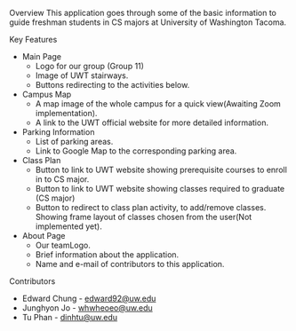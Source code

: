 Overview
This application goes through some of the basic information to guide freshman students in CS majors at University of Washington Tacoma.




Key Features
* Main Page
   * Logo for our group (Group 11)
   * Image of UWT stairways.
   * Buttons redirecting to the activities below.  
* Campus Map
   * A map image of the whole campus for a quick view(Awaiting Zoom implementation).
   * A link to the UWT official website for more detailed information.
* Parking Information
   * List of parking areas.
   * Link to Google Map to the corresponding parking area.
* Class Plan
   * Button to link to UWT website showing prerequisite courses to enroll in to CS major.
   * Button to link to UWT website showing classes required to graduate (CS major)
   * Button to redirect to class plan activity, to add/remove classes. Showing frame layout of classes chosen from the user(Not implemented yet).  
* About Page
   * Our teamLogo.
   * Brief information about the application.
   * Name and e-mail of contributors to this application.




Contributors
* Edward Chung - edward92@uw.edu
* Junghyon Jo - whwheoeo@uw.edu
* Tu Phan - dinhtu@uw.edu
